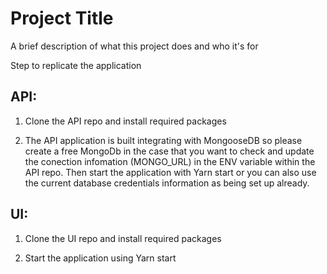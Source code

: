 
# Project Title

A brief description of what this project does and who it's for

Step to replicate the application

## API:

1. Clone the API repo and install required packages

2. The API application is built integrating with MongooseDB so please create a free MongoDb in the case that you want to check and update the conection infomation (MONGO_URL) in the ENV variable within the API repo.
Then start the application with Yarn start or you can also use the current database credentials information as being set up already.

## UI:

1. Clone the UI repo and install required packages

2. Start the application using Yarn start